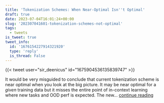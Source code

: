 ```yaml
---
title: 'Tokenization Schemes: When Near-Optimal Isn''t Optimal'
draft: true
date: 2023-07-04T16:01:24+00:00
slug: '202307041601-tokenization-schemes-not-optimal'
tags:
  - tweets
is_tweet: true
tweet_info:
  id: '1676154227914321920'
  type: 'reply'
  is_thread: False
---
```




{{< tweet user="sir_deenicus" id="1675904536135839747" >}}

It would be very misguided to conclude that current tokenization scheme is near optimal when you look at the big picture. It may be near optimal for a *given* training data but it misses the entire point of in-context learning where new tasks and OOD perf is expected. The new… [continue reading](https://x.com/sytelus/status/1676154227914321920)
